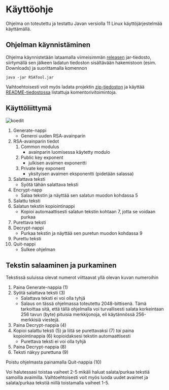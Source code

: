 # Käyttöohje

Ohjelma on toteutettu ja testattu Javan versiolla 11 Linux käyttöjärjestelmää käyttämällä.

## Ohjelman käynnistäminen

Ohjelma käynnistetään lataamalla viimeisimmän [releasen](https://github.com/asianomainen/RSA-Encrypt-Decrypt-KeyGen-tiralabra/releases/tag/v.1.0) jar-tiedosto, siirtymällä sen jälkeen ladatun tiedoston sisältävään hakemistoon (esim. Downloads) ja suorittamalla komennon 
```
java -jar RSATool.jar
```
Vaihtoehtoisesti voit myös ladata projektin [zip-tiedoston](https://github.com/asianomainen/RSA-Encrypt-Decrypt-KeyGen-tiralabra/archive/refs/heads/main.zip) ja käyttää [README-tiedostossa](https://github.com/asianomainen/RSA-Encrypt-Decrypt-KeyGen-tiralabra/blob/main/README.md) listattuja komentorivitoimintoja.

## Käyttöliittymä
![koedit](https://user-images.githubusercontent.com/46067482/139589080-d7db9a78-9589-4639-a014-e94ef9e2fa54.png)

1. Generate-nappi
   - Generoi uuden RSA-avainparin
1. RSA-avainparin tiedot
   1. Common modulus
      - avainparin luomisessa käytetty modulo
   2. Public key exponent
      - julkisen avaimen exponentti
   3. Private key exponent
      - yksityisen avaimen eksponentti (pidetään salassa)
1. Salattava teksti
   - Syötä tähän salattava teksti
1. Encrypt-napp
   - Salaa tekstin ja näyttää sen salatun muodon kohdassa 5
1. Salattu teksti
1. Salatun tekstin kopiointinappi
   - Kopioi automaattisesti salatun tekstin kohtaan 7, jotta se voidaan purkaa
1. Purettava teksti
1. Decrypt-nappi
   - Purkaa tekstin ja näyttää sen puretun muodon kohdassa 9
1. Purettu teksti
1. Quit-nappi
   - Sulkee ohjelman

## Tekstin salaaminen ja purkaminen
Tekstissä suluissa olevat numerot viittaavat yllä olevan kuvan numeroihin
1. Paina Generate-nappia (1)
2. Syötä salattava teksti (3)
   - Salattava teksti ei voi olla tyhjä
   - Salaus on tässä ohjelmassa toteutettu 2048-bittisenä. Tämä tarkoittaa sitä, että tällä ohjelmalla voi turvallisesti salata korkeintaan 256 tavun (byte) pituisia merkkijonoja, eli käytännössä 256-merkkisiä viestejä.
4. Paina Decrypt-nappia (4)
5. Kopioi salattu teksti (5) ja liitä se purettavaksi (7) *tai* paina kopiointinappia (6) kopioidaksesi tekstin automaattisesti
   - Purettava teksti ei voi olla tyhjä
7. Paina Decrypt-nappia (8)
8. Teksti näkyy purettuna (9)

Poistu ohjelmasta painamalla Quit-nappia (10)

Voi halutessasi toistaa vaiheet 2-5 mikäli haluat salata/purkaa tekstiä samoilla avaimilla. Vaihtoehtoisesti voit myös luoda uudet avaimet ja salata/purkaa tekstiä niillä toistamalla vaiheet 1-5.

